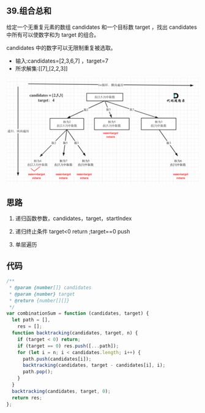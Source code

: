 ## 39.组合总和

给定一个无重复元素的数组 candidates 和一个目标数 target ，找出 candidates 中所有可以使数字和为 target 的组合。

candidates 中的数字可以无限制重复被选取。

- 输入:candidates=[2,3,6,7] ，target=7
- 所求解集:[[7],[2,2,3]]

![这是图片](./1.png)

## 思路

1. 递归函数参数，candidates，target，startIndex

2. 递归终止条件
   target<0 return ;target==0 push

3. 单层遍历

## 代码

```js
/**
 * @param {number[]} candidates
 * @param {number} target
 * @return {number[][]}
 */
var combinationSum = function (candidates, target) {
  let path = [],
    res = [];
  function backtracking(candidates, target, n) {
    if (target < 0) return;
    if (target == 0) res.push([...path]);
    for (let i = n; i < candidates.length; i++) {
      path.push(candidates[i]);
      backtracking(candidates, target - candidates[i], i);
      path.pop();
    }
  }
  backtracking(candidates, target, 0);
  return res;
};
```
